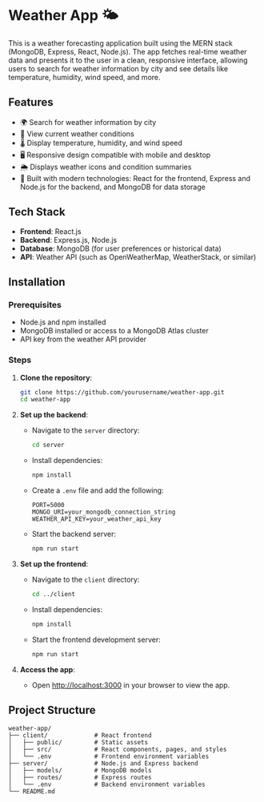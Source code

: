 # Weather App 🌤️

This is a weather forecasting application built using the MERN stack (MongoDB, Express, React, Node.js). The app fetches real-time weather data and presents it to the user in a clean, responsive interface, allowing users to search for weather information by city and see details like temperature, humidity, wind speed, and more.

## Features

- 🌍 Search for weather information by city
- 📅 View current weather conditions
- 🌡️ Display temperature, humidity, and wind speed
- 🖥️ Responsive design compatible with mobile and desktop
- 🌦️ Displays weather icons and condition summaries
- 🚀 Built with modern technologies: React for the frontend, Express and Node.js for the backend, and MongoDB for data storage

## Tech Stack

- **Frontend**: React.js
- **Backend**: Express.js, Node.js
- **Database**: MongoDB (for user preferences or historical data)
- **API**: Weather API (such as OpenWeatherMap, WeatherStack, or similar)

## Installation

### Prerequisites
- Node.js and npm installed
- MongoDB installed or access to a MongoDB Atlas cluster
- API key from the weather API provider

### Steps

1. **Clone the repository**:
    ```bash
    git clone https://github.com/yourusername/weather-app.git
    cd weather-app
    ```

2. **Set up the backend**:
    - Navigate to the `server` directory:
      ```bash
      cd server
      ```
    - Install dependencies:
      ```bash
      npm install
      ```
    - Create a `.env` file and add the following:
      ```
      PORT=5000
      MONGO_URI=your_mongodb_connection_string
      WEATHER_API_KEY=your_weather_api_key
      ```
    - Start the backend server:
      ```bash
      npm run start
      ```

3. **Set up the frontend**:
    - Navigate to the `client` directory:
      ```bash
      cd ../client
      ```
    - Install dependencies:
      ```bash
      npm install
      ```
    - Start the frontend development server:
      ```bash
      npm run start
      ```

4. **Access the app**:
   - Open [http://localhost:3000](http://localhost:3000) in your browser to view the app.

## Project Structure

```plaintext
weather-app/
├── client/             # React frontend
│   ├── public/         # Static assets
│   ├── src/            # React components, pages, and styles
│   └── .env            # Frontend environment variables
├── server/             # Node.js and Express backend
│   ├── models/         # MongoDB models
│   ├── routes/         # Express routes
│   └── .env            # Backend environment variables
└── README.md
